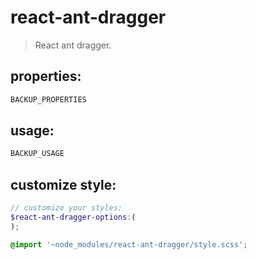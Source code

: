 # react-ant-dragger
> React ant dragger.


## properties:
```javascript
BACKUP_PROPERTIES
```

## usage:
```jsx
BACKUP_USAGE
```

## customize style:
```scss
// customize your styles:
$react-ant-dragger-options:(
);

@import '~node_modules/react-ant-dragger/style.scss';
```
